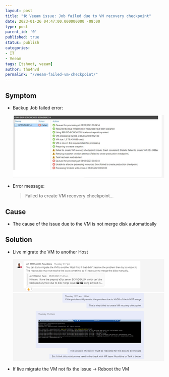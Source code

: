 ```yaml
---
layout: post
title: "🛠 Veeam issue: Job failed due to VM recovery checkpoint"
date: 2023-01-26 04:47:00.000000000 -08:00
type: post
parent_id: '0'
published: true
status: publish
categories:
- IT
- Veeam
tags: [tshoot, veeam]
author: thu4nvd
permalink: "/veeam-failed-vm-checkpoint/"
---
```


## Symptom
* Backup Job failed error:  
  
  ![Alt text](../assets/2024/01/v-chkpoint1.png)


* Error message: 
  
  > Failed to create VM recovery checkpoint...

## Cause

* The cause of the issue due to the VM is not merge disk automatically

## Solution
* Live migrate the VM to another Host
  
  ![Alt text](../assets/2024/01/v-chkpoint2.png)
  ![Alt text](../assets/2024/01/v-chkpoint3.png)

* If live migrate the VM not fix the issue -> Reboot the VM 
